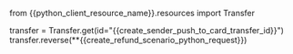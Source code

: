 from {{python_client_resource_name}}.resources import Transfer

transfer = Transfer.get(id="{{create_sender_push_to_card_transfer_id}}")
transfer.reverse(**{{create_refund_scenario_python_request}})
